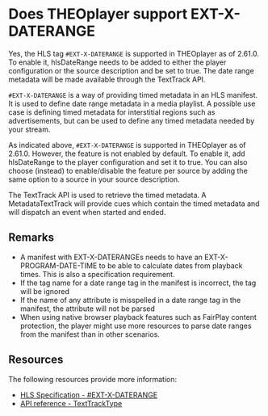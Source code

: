 # Does THEOplayer support EXT-X-DATERANGE

Yes, the HLS tag `#EXT-X-DATERANGE` is supported in THEOplayer as of 2.61.0. To enable it, hlsDateRange needs to be added to either the player configuration or the source description and be set to true. The date range metadata will be made available through the TextTrack API.

`#EXT-X-DATERANGE` is a way of providing timed metadata in an HLS manifest. It is used to define date range metadata in a media playlist. A possible use case is defining timed metadata for interstitial regions such as advertisements, but can be used to define any timed metadata needed by your stream.

As indicated above, `#EXT-X-DATERANGE` is supported in THEOplayer as of 2.61.0. However, the feature is not enabled by default. To enable it, add hlsDateRange to the player configuration and set it to true. You can also choose (instead) to enable/disable the feature per source by adding the same option to a source in your source description.

The TextTrack API is used to retrieve the timed metadata. A MetadataTextTrack will provide cues which contain the timed metadata and will dispatch an event when started and ended.

## Remarks

- A manifest with EXT-X-DATERANGEs needs to have an EXT-X-PROGRAM-DATE-TIME to be able to calculate dates from playback times. This is also a specification requirement.
- If the tag name for a date range tag in the manifest is incorrect, the tag will be ignored
- If the name of any attribute is misspelled in a date range tag in the manifest, the attribute will not be parsed
- When using native browser playback features such as FairPlay content protection, the player might use more resources to parse date ranges from the manifest than in other scenarios.

## Resources

The following resources provide more information:

- [HLS Specification - #EXT-X-DATERANGE](https://tools.ietf.org/html/draft-pantos-hls-rfc8216bis-04#section-4.4.2.7)
- [API reference - TextTrackType](pathname:///theoplayer/v6/api-reference/web/types/TextTrackType.html)

